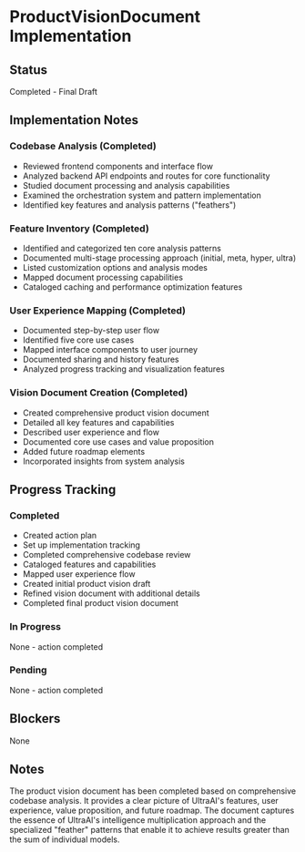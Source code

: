 # ProductVisionDocument Implementation

## Status
Completed - Final Draft

## Implementation Notes

### Codebase Analysis (Completed)
- Reviewed frontend components and interface flow
- Analyzed backend API endpoints and routes for core functionality
- Studied document processing and analysis capabilities
- Examined the orchestration system and pattern implementation
- Identified key features and analysis patterns ("feathers")

### Feature Inventory (Completed)
- Identified and categorized ten core analysis patterns
- Documented multi-stage processing approach (initial, meta, hyper, ultra)
- Listed customization options and analysis modes
- Mapped document processing capabilities
- Cataloged caching and performance optimization features

### User Experience Mapping (Completed)
- Documented step-by-step user flow
- Identified five core use cases
- Mapped interface components to user journey
- Documented sharing and history features
- Analyzed progress tracking and visualization features

### Vision Document Creation (Completed)
- Created comprehensive product vision document
- Detailed all key features and capabilities
- Described user experience and flow
- Documented core use cases and value proposition
- Added future roadmap elements
- Incorporated insights from system analysis

## Progress Tracking

### Completed
- Created action plan
- Set up implementation tracking
- Completed comprehensive codebase review
- Cataloged features and capabilities
- Mapped user experience flow
- Created initial product vision draft
- Refined vision document with additional details
- Completed final product vision document

### In Progress
None - action completed

### Pending
None - action completed

## Blockers
None

## Notes
The product vision document has been completed based on comprehensive codebase analysis. It provides a clear picture of UltraAI's features, user experience, value proposition, and future roadmap. The document captures the essence of UltraAI's intelligence multiplication approach and the specialized "feather" patterns that enable it to achieve results greater than the sum of individual models.

